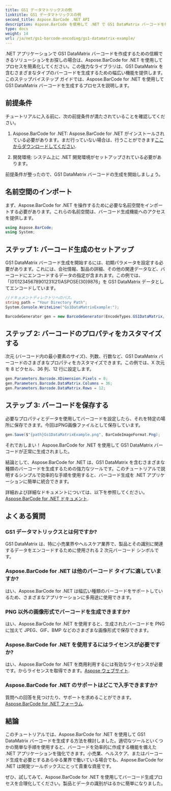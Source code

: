 ```yaml
---
title: GS1 データマトリックスの例
linktitle: GS1 データマトリックスの例
second_title: Aspose.BarCode .NET API
description: Aspose.BarCode を使用して .NET で GS1 DataMatrix バーコードを作成する方法を学びます。わずか数ステップで簡単かつ効率的にバーコードを生成します。
type: docs
weight: 14
url: /ja/net/gs1-barcode-encoding/gs1-datamatrix-example/
---
```


.NET アプリケーションで GS1 DataMatrix バーコードを作成するための信頼できるソリューションをお探しの場合は、Aspose.BarCode for .NET を使用してプロセスを簡素化してください。この強力なライブラリは、GS1 DataMatrix を含むさまざまなタイプのバーコードを生成するための幅広い機能を提供します。このステップバイステップ ガイドでは、Aspose.BarCode for .NET を使用して GS1 DataMatrix バーコードを生成するプロセスを説明します。

## 前提条件

チュートリアルに入る前に、次の前提条件が満たされていることを確認してください。

1. Aspose.BarCode for .NET: Aspose.BarCode for .NET がインストールされている必要があります。まだ行っていない場合は、行うことができます[ここからダウンロードしてください](https://releases.aspose.com/barcode/net/).

2. 開発環境: システム上に .NET 開発環境がセットアップされている必要があります。

前提条件が整ったので、GS1 DataMatrix バーコードの生成を開始しましょう。

## 名前空間のインポート

まず、Aspose.BarCode for .NET を操作するために必要な名前空間をインポートする必要があります。これらの名前空間は、バーコード生成機能へのアクセスを提供します。

```csharp
using Aspose.BarCode;
using System;
```

## ステップ 1: バーコード生成のセットアップ

GS1 DataMatrix バーコード生成を開始するには、初期パラメータを設定する必要があります。これには、会社情報、製品の詳細、その他の関連データなど、バーコードにエンコードするデータの指定が含まれます。この例では、「(01)12345678901231(21)ASPOSE(30)9876」を GS1 DataMatrix データとしてエンコードしています。

```csharp
//ドキュメントディレクトリへのパス。
string path = "Your Directory Path";
System.Console.WriteLine("Gs1DataMatrixExample:");

BarcodeGenerator gen = new BarcodeGenerator(EncodeTypes.GS1DataMatrix, "(01)12345678901231(21)ASPOSE(30)9876");
```

## ステップ 2: バーコードのプロパティをカスタマイズする

次元 (バーコード内の最小要素のサイズ)、列数、行数など、GS1 DataMatrix バーコードのさまざまなプロパティをカスタマイズできます。この例では、X 次元を 8 ピクセル、36 列、12 行に設定します。

```csharp
gen.Parameters.Barcode.XDimension.Pixels = 8;
gen.Parameters.Barcode.DataMatrix.Columns = 36;
gen.Parameters.Barcode.DataMatrix.Rows = 12;
```

## ステップ 3: バーコードを保存する

必要なプロパティとデータを使用してバーコードを設定したら、それを特定の場所に保存できます。今回はPNG画像ファイルとして保存しています。

```csharp
gen.Save($"{path}Gs1DataMatrixExample.png", BarCodeImageFormat.Png);
```

それでおしまい！ Aspose.BarCode for .NET を使用して GS1 DataMatrix バーコードが正常に生成されました。

結論として、Aspose.BarCode for .NET は、GS1 DataMatrix を含むさまざまな種類のバーコードを生成するための強力なツールです。このチュートリアルで説明するシンプルで効率的な手順を使用すると、バーコード生成を .NET アプリケーションに簡単に統合できます。

詳細および詳細なドキュメントについては、以下を参照してください。[Aspose.BarCode for .NET ドキュメント](https://reference.aspose.com/barcode/net/).

## よくある質問

### GS1 データマトリックスとは何ですか?
GS1 DataMatrix は、特に小売業界やヘルスケア業界で、製品とその識別に関連するデータをエンコードするために使用される 2 次元バーコード シンボルです。

### Aspose.BarCode for .NET は他のバーコード タイプに適していますか?
はい、Aspose.BarCode for .NET は幅広い種類のバーコードをサポートしているため、さまざまなアプリケーションに多用途に使用できます。

### PNG 以外の画像形式でバーコードを生成できますか?
はい、Aspose.BarCode for .NET を使用すると、生成されたバーコードを PNG に加えて JPEG、GIF、BMP などのさまざまな画像形式で保存できます。

### Aspose.BarCode for .NET を使用するにはライセンスが必要ですか?
はい、Aspose.BarCode for .NET を商用利用するには有効なライセンスが必要です。からライセンスを取得できます。[Aspose ウェブサイト](https://purchase.aspose.com/buy).

### Aspose.BarCode for .NET のサポートはどこで入手できますか?
質問への回答を見つけたり、サポートを求めることができます。[Aspose.BarCode for .NET フォーラム](https://forum.aspose.com/c/barcode/13).

## 結論

このチュートリアルでは、Aspose.BarCode for .NET を使用して GS1 DataMatrix バーコードを生成する方法を検討しました。適切なツールといくつかの簡単な手順を使用すると、バーコードを効率的に作成する機能を備えた .NET アプリケーションを強化できます。小売業、ヘルスケア、またはバーコード生成を必要とするあらゆる業界で働いている場合でも、Aspose.BarCode for .NET は開発ツールボックスにとって貴重な資産です。

ぜひ、試してみて、Aspose.BarCode for .NET を使用してバーコード生成プロセスを合理化してください。製品とデータの識別がはるかに簡単になりました。
